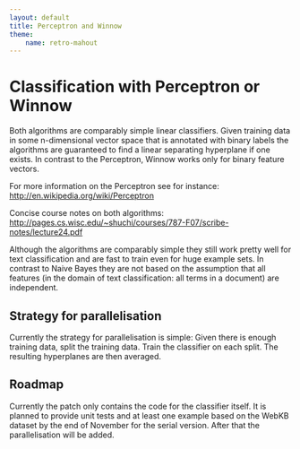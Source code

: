 ```yaml
---
layout: default
title: Perceptron and Winnow
theme:
    name: retro-mahout
---
```

<a name="PerceptronandWinnow-ClassificationwithPerceptronorWinnow"></a>
# Classification with Perceptron or Winnow

Both algorithms are comparably simple linear classifiers. Given training
data in some n-dimensional vector space that is annotated with binary
labels the algorithms are guaranteed to find a linear separating hyperplane
if one exists. In contrast to the Perceptron, Winnow works only for binary
feature vectors.

For more information on the Perceptron see for instance:
http://en.wikipedia.org/wiki/Perceptron

Concise course notes on both algorithms:
http://pages.cs.wisc.edu/~shuchi/courses/787-F07/scribe-notes/lecture24.pdf

Although the algorithms are comparably simple they still work pretty well
for text classification and are fast to train even for huge example sets.
In contrast to Naive Bayes they are not based on the assumption that all
features (in the domain of text classification: all terms in a document)
are independent.

<a name="PerceptronandWinnow-Strategyforparallelisation"></a>
## Strategy for parallelisation

Currently the strategy for parallelisation is simple: Given there is enough
training data, split the training data. Train the classifier on each split.
The resulting hyperplanes are then averaged.

<a name="PerceptronandWinnow-Roadmap"></a>
## Roadmap

Currently the patch only contains the code for the classifier itself. It is
planned to provide unit tests and at least one example based on the WebKB
dataset by the end of November for the serial version. After that the
parallelisation will be added.
